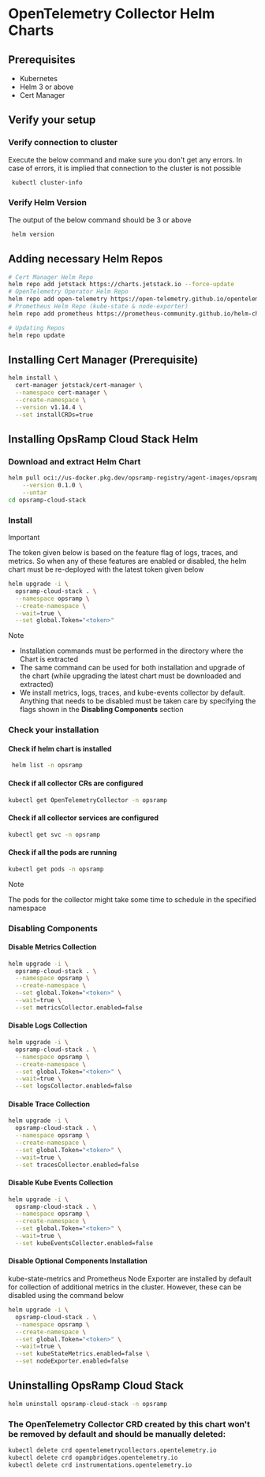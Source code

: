 # OpenTelemetry Collector Helm Charts

## Prerequisites

- Kubernetes
- Helm 3 or above
- Cert Manager

## Verify your setup

### Verify connection to cluster

Execute the below command and make sure you don't get any errors. In case of errors, it is implied that connection to
the cluster is not possible

```bash
 kubectl cluster-info
```

### Verify Helm Version

The output of the below command should be 3 or above

```bash
 helm version
```

## Adding necessary Helm Repos

```bash
# Cert Manager Helm Repo
helm repo add jetstack https://charts.jetstack.io --force-update
# OpenTelemetry Operator Helm Repo
helm repo add open-telemetry https://open-telemetry.github.io/opentelemetry-helm-charts
# Prometheus Helm Repo (kube-state & node-exporter)
helm repo add prometheus https://prometheus-community.github.io/helm-charts

# Updating Repos
helm repo update
```

## Installing Cert Manager (Prerequisite)

```bash
helm install \
  cert-manager jetstack/cert-manager \
  --namespace cert-manager \
  --create-namespace \
  --version v1.14.4 \
  --set installCRDs=true
```

## Installing OpsRamp Cloud Stack Helm

### Download and extract Helm Chart

```bash
helm pull oci://us-docker.pkg.dev/opsramp-registry/agent-images/opsramp-cloud-stack/opsramp-cloud-stack \
    --version 0.1.0 \
    --untar
cd opsramp-cloud-stack
```

### Install

> [!IMPORTANT]  
> The token given below is based on the feature flag of logs, traces, and metrics. So when any of these features are
> enabled or disabled, the helm chart must be re-deployed with the latest token given below

```bash
helm upgrade -i \
  opsramp-cloud-stack . \
  --namespace opsramp \
  --create-namespace \
  --wait=true \
  --set global.Token="<token>"
```

> [!NOTE]
> * Installation commands must be performed in the directory where the Chart is extracted
> * The same command can be used for both installation and upgrade of the chart (while upgrading the latest chart must
    be downloaded and extracted)
> * We install metrics, logs, traces, and kube-events collector by default. Anything that needs to be disabled must be
    taken care by specifying the flags shown in the **Disabling Components** section

### Check your installation

#### Check if helm chart is installed

```bash
 helm list -n opsramp
```

#### Check if all collector CRs are configured

```bash
kubectl get OpenTelemetryCollector -n opsramp
```

#### Check if all collector services are configured

```bash
kubectl get svc -n opsramp
```

#### Check if all the pods are running

```bash
kubectl get pods -n opsramp
```

> [!NOTE]  
> The pods for the collector might take some time to schedule in the specified namespace

### Disabling Components

#### Disable Metrics Collection

```bash
helm upgrade -i \
  opsramp-cloud-stack . \
  --namespace opsramp \
  --create-namespace \
  --set global.Token="<token>" \
  --wait=true \
  --set metricsCollector.enabled=false
```

#### Disable Logs Collection

```bash
helm upgrade -i \
  opsramp-cloud-stack . \
  --namespace opsramp \
  --create-namespace \
  --set global.Token="<token>" \
  --wait=true \
  --set logsCollector.enabled=false
```

#### Disable Trace Collection

```bash
helm upgrade -i \
  opsramp-cloud-stack . \
  --namespace opsramp \
  --create-namespace \
  --set global.Token="<token>" \
  --wait=true \
  --set tracesCollector.enabled=false
```

#### Disable Kube Events Collection

```bash
helm upgrade -i \
  opsramp-cloud-stack . \
  --namespace opsramp \
  --create-namespace \
  --set global.Token="<token>" \
  --wait=true \
  --set kubeEventsCollector.enabled=false
```

#### Disable Optional Components Installation

kube-state-metrics and Prometheus Node Exporter are installed by default for collection of additional metrics in the
cluster. However, these can be disabled using the command below

```bash
helm upgrade -i \
  opsramp-cloud-stack . \
  --namespace opsramp \
  --create-namespace \
  --set global.Token="<token>" \
  --wait=true \
  --set kubeStateMetrics.enabled=false \
  --set nodeExporter.enabled=false
```

## Uninstalling OpsRamp Cloud Stack

```bash
helm uninstall opsramp-cloud-stack -n opsramp
```

### The OpenTelemetry Collector CRD created by this chart won't be removed by default and should be manually deleted:

```bash 
kubectl delete crd opentelemetrycollectors.opentelemetry.io
kubectl delete crd opampbridges.opentelemetry.io
kubectl delete crd instrumentations.opentelemetry.io
```


